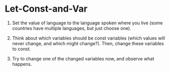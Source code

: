 # Let-Const-and-Var

1. Set the value of language to the language spoken where you live (some countries have multiple languages, but just choose one).

2. Think about which variables should be const variables (which values will never change, and which might change?). Then, change these variables to const.

3. Try to change one of the changed variables now, and observe what happens.